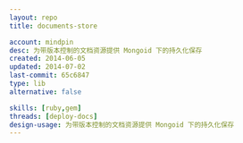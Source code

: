 ```yaml
---
layout: repo
title: documents-store

account: mindpin
desc: 为带版本控制的文档资源提供 Mongoid 下的持久化保存
created: 2014-06-05
updated: 2014-07-02
last-commit: 65c6847
type: lib
alternative: false

skills: [ruby,gem]
threads: [deploy-docs]
design-usage: 为带版本控制的文档资源提供 Mongoid 下的持久化保存
---
```

